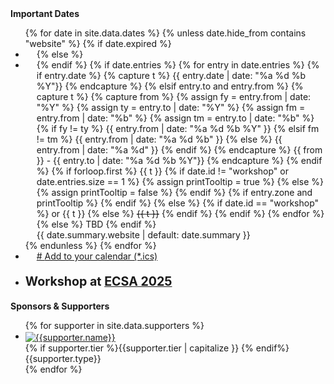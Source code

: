 <div class="panel panel-primary">
<div class="panel-heading">
<span class="panel-title"><strong>Important Dates</strong></span>
</div>
<ul class="list-group">
{% for date in site.data.dates %}
{% unless date.hide_from contains "website" %}
{% if date.expired %}
<li class="list-group-item alert-danger">
  <div style="margin-left:18px">
  <div style="margin-left:-18px" class="glyphicon glyphicon-check float-left"> </div>
{% else %}
<li class="list-group-item alert-success">
  <div style="margin-left:18px">
  <div style="margin-left:-18px" class="glyphicon glyphicon-unchecked float-left"> </div>
{% endif %}
{% if date.entries %}
  {% for entry in date.entries %}
    {% if entry.date %}
      {% capture t %}
      <time datetime="{{entry.date}}">
        {{ entry.date | date: "%a %d %b %Y"}}
      </time>
      {% endcapture %}
    {% elsif entry.to and entry.from %}
      {% capture t %}
        {% capture from %}
          {% assign fy = entry.from | date: "%Y" %}
          {% assign ty = entry.to 	| date: "%Y" %}
          {% assign fm = entry.from | date: "%b" %}
          {% assign tm = entry.to 	| date: "%b" %}
          {% if fy != ty %}
            {{ entry.from | date: "%a %d %b %Y" }}
          {% elsif fm != tm %}
            {{ entry.from | date: "%a %d %b" }}
          {% else %}
            {{ entry.from | date: "%a %d" }}
          {% endif %}
        {% endcapture %}
        <time datetime="{{entry.from}}">{{ from }}</time> -
        <time datetime="{{entry.to}}">{{ entry.to | date: "%a %d %b %Y"}}</time>
      {% endcapture %}
    {% endif %}
    <span>{% if forloop.first %}
      {{ t }}
      {% if date.id != "workshop" or date.entries.size == 1 %}
        {% assign printTooltip = true %}
      {% else %}
        {% assign printTooltip = false %}
      {% endif %}
      {% if entry.zone and printTooltip %}
        <span data-toggle="tooltip" title="Timezone: {{ entry.zone.label }}">
        <span class="glyphicon glyphicon-time"></span>
        </span>
      {% endif %}
    {% else %}
        {% if date.id == "workshop" %}
            or {{ t }}
            <span data-toggle="tooltip" title="Timezone: {{ entry.zone.label }}">
            <span class="glyphicon glyphicon-time"></span>
        {% else %}
            <strike>{{ t }}</strike>
        {% endif %}
    {% endif %}</span>
  {% endfor %}
{% else %}
  <span>TBD</span>
{% endif %}
<br><span>{{ date.summary.website | default: date.summary }}</span>
</div>
</li>
{% endunless %}
{% endfor %}
<li class="list-group-item">
<a target="_blank" href="/important-dates.ics" title="Save important dates">
<div style="margin-left:18px">
<div style="margin-left:-18px" class="glyphicon glyphicon-calendar float-left"></div>
# <span>Add to your calendar (*.ics)</span></div></a>
</li>
</ul>
</div>

<style>
 .vcenter {
  display: inline-block;
  vertical-align: middle;
  float: none;
}
</style>


<div class="panel panel-primary">
<ul class="list-group list-group-item-primary">
<li class="list-group-item list-group-item-primary">
<p class="text-center" style="font-size: 1.4em;">
<strong>Workshop at
<a href="https://conf.researchr.org/home/ecsa-2025">ECSA 2025</a>
</strong></p>
</li></ul>
</div>

<div class="panel panel-primary">
<div class="panel-heading">
<strong>Sponsors & Supporters</strong>
</div>
<ul class="list-group">
{% for supporter in site.data.supporters %}
<li class="list-group-item">
  <div class="row">
  <div class="col-xs-7 col-md-9 vcenter"><a href="{{ supporter.link | relative_url }}"><img style="max-height:7vw;" class="img-responsive center-block" src="{{ supporter.logo | relative_url }}" alt="{{supporter.name}}"></a></div><div class="col-xs-3 col-md-3 text-center text-muted vcenter">{% if supporter.tier %}{{supporter.tier | capitalize }} {% endif%}{{supporter.type}}</div>
  </div>
</li>
{% endfor %}
</ul>
</div>

<script>
$(document).ready(function(){$('[data-toggle="tooltip"]').tooltip();});
</script>

<!--
<style>
  .microservices_community_event {
    line-height: 1.05em;
    text-align: left;
    margin-top: 9px;
  }
</style>


<div class="panel panel-primary">
  <div class="panel-heading">
  <strong>Microservices Community Events</strong>
  </div>
  <ul class="list-group">
  <li class="list-group-item">
    <div>Upcoming events</div>
    <div id="microservices_community_events_upcoming"></div>
  </li>
  <li class="list-group-item">
    <div>Latests past events</div>
    <div id="microservices_community_events_past"></div>
  </li>
  </div>
</div>

<script>
function microservices_community_events( data ){
  const upcoming = $( "#microservices_community_events_upcoming" )
  data.upcoming.forEach( element => {
    upcoming.append(
      `<div>
      <a target="_blank" href="${ element.link }">
        <div class="microservices_community_event" >${ element.title }</div>
      </a>
      </div>` )
  });
  const past = $( "#microservices_community_events_past" )
  data.past.forEach( ( element, index ) => {
    if( index > 2 ){ return }
    past.append(
      `<div>
      <a target="_blank" href="${ element.link }">
        <div class="microservices_community_event" >${ element.title }</span>
      </a>
      </div>` )
  });
}
$( document ).ready( () => {
  const url = "https://www.microservices.community/events.json"
  $.ajax({
    url: url,
    jsonp: "microservices_community_events",
    dataType: "jsonp"
  })
})
</script>
-->
